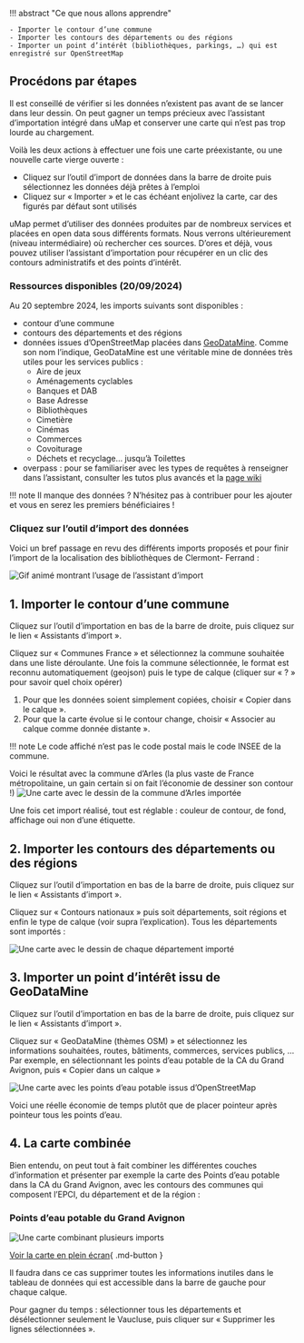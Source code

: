 !!! abstract "Ce que nous allons apprendre"

    - Importer le contour d’une commune
    - Importer les contours des départements ou des régions
    - Importer un point d’intérêt (bibliothèques, parkings, …) qui est enregistré sur OpenStreetMap

## Procédons par étapes

Il est conseillé de vérifier si les données n’existent pas avant de se lancer dans leur dessin. On peut gagner un temps précieux avec l’assistant d’importation intégré dans uMap et conserver une carte qui n’est pas trop lourde au chargement.

Voilà les deux actions à effectuer une fois une carte préexistante, ou une nouvelle carte vierge ouverte :

- Cliquez sur l’outil d’import de données dans la barre de droite puis sélectionnez les données déjà prêtes à l’emploi
- Cliquez sur « Importer » et le cas échéant enjolivez la carte, car des figurés par défaut sont utilisés

uMap permet d’utiliser des données produites par de nombreux services et placées en open data sous différents formats. Nous verrons ultérieurement (niveau intermédiaire) où rechercher ces sources. D’ores et déjà, vous pouvez utiliser l’assistant d’importation pour récupérer en un clic des contours administratifs et des points d’intérêt.

### Ressources disponibles (20/09/2024)

Au 20 septembre 2024, les imports suivants sont disponibles :

- contour d’une commune
- contours des départements et des régions
- données issues d’OpenStreetMap placées dans [GeoDataMine](https://geodatamine.fr/). Comme son nom l’indique, GeoDataMine est une véritable mine de données très utiles pour les services publics :
    - Aire de jeux
    - Aménagements cyclables
    - Banques et DAB
    - Base Adresse
    - Bibliothèques
    - Cimetière
    - Cinémas
    - Commerces
    - Covoiturage
    - Déchets et recyclage… jusqu’à Toilettes
- overpass : pour se familiariser avec les types de requêtes à renseigner dans l’assistant, consulter les tutos plus avancés et la [page wiki](https://wiki.openstreetmap.org/wiki/Overpass_turbo/Wizard)


!!! note
    Il manque des données ? N’hésitez pas à contribuer pour les ajouter et vous en serez les premiers bénéficiaires !


### Cliquez sur l’outil d’import des données

Voici un bref passage en revu des différents imports proposés et pour finir l’import de la localisation des bibliothèques de Clermont- Ferrand :

![Gif animé montrant l’usage de l’assistant d’import](../../static/tutoriels/importer.gif)

## 1. Importer le contour d’une commune

Cliquez sur l’outil d’importation en bas de la barre de droite, puis cliquez sur le lien « Assistants d’import ».

Cliquez sur « Communes France » et sélectionnez la commune souhaitée dans une liste déroulante. Une fois la commune sélectionnée, le format est reconnu automatiquement (geojson) puis le type de calque (cliquer sur « ? » pour savoir quel choix opérer)

1. Pour que les données soient simplement copiées, choisir « Copier dans le calque ».
2. Pour que la carte évolue si le contour change, choisir « Associer au calque comme donnée distante ».

!!! note
    Le code affiché n’est pas le code postal mais le code INSEE de la commune.

Voici le résultat avec la commune d’Arles (la plus vaste de France métropolitaine, un gain certain si on fait l’économie de dessiner son contour !)
![Une carte avec le dessin de la commune d’Arles importée](../../static/tutoriels/importer-arles.png)

Une fois cet import réalisé, tout est réglable : couleur de contour, de fond, affichage oui non d’une étiquette.

## 2. Importer les contours des départements ou des régions

Cliquez sur l’outil d’importation en bas de la barre de droite, puis cliquez sur le lien « Assistants d’import ».

Cliquez sur « Contours nationaux » puis soit départements, soit régions et enfin le type de calque (voir supra l’explication). Tous les départements sont importés :

![Une carte avec le dessin de chaque département importé](../../static/tutoriels/importer-departements.png)

## 3. Importer un point d’intérêt issu de GeoDataMine

Cliquez sur l’outil d’importation en bas de la barre de droite, puis cliquez sur le lien « Assistants d’import ».

Cliquez sur « GeoDataMine (thèmes OSM) » et sélectionnez les informations souhaitées, routes, bâtiments, commerces, services publics, …
Par exemple, en sélectionnant les points d’eau potable de la CA du Grand Avignon, puis « Copier dans un calque »

![Une carte avec les points d’eau potable issus d’OpenStreetMap](../../static/tutoriels/importer-geodatamine.png)

Voici une réelle économie de temps plutôt que de placer pointeur après pointeur tous les points d’eau.

## 4. La carte combinée

Bien entendu, on peut tout à fait combiner les différentes couches d’information et présenter par exemple la carte des Points d’eau potable dans la CA du Grand Avignon, avec les contours des communes qui composent l’EPCI, du département et de la région :

### Points d’eau potable du Grand Avignon

![Une carte combinant plusieurs imports](../../static/tutoriels/importer-multi.png)

[Voir la carte en plein écran](https://umap.openstreetmap.fr/fr/map/points-deau-potable-grand-avignon_1116739?scaleControl=false&miniMap=false&scrollWheelZoom=true&zoomControl=true&editMode=disabled&moreControl=true&searchControl=null&tilelayersControl=null&embedControl=null&datalayersControl=true&onLoadPanel=none&captionBar=false&captionMenus=true#11/43.9889/4.7962){ .md-button }

Il faudra dans ce cas supprimer toutes les informations inutiles dans le tableau de données qui est accessible dans la barre de gauche pour chaque calque.

Pour gagner du temps : sélectionner tous les départements et désélectionner seulement le Vaucluse, puis cliquer sur « Supprimer les lignes sélectionnées ».



